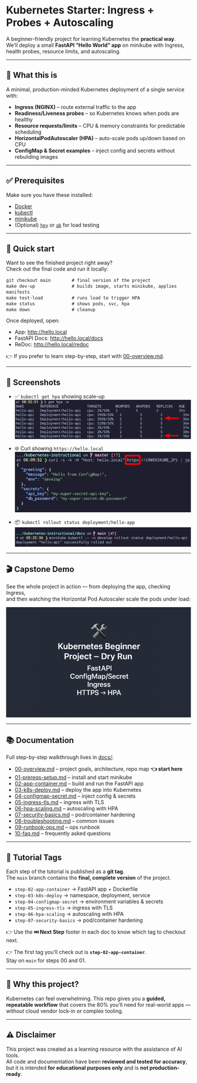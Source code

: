 # Kubernetes Starter: Ingress + Probes + Autoscaling

A beginner-friendly project for learning Kubernetes the **practical way**.  
We’ll deploy a small **FastAPI “Hello World” app** on minikube with Ingress, health probes, resource limits, and autoscaling.

---

## 🚀 What this is

A minimal, production-minded Kubernetes deployment of a single service with:

- **Ingress (NGINX)** – route external traffic to the app  
- **Readiness/Liveness probes** – so Kubernetes knows when pods are healthy  
- **Resource requests/limits** – CPU & memory constraints for predictable scheduling  
- **HorizontalPodAutoscaler (HPA)** – auto-scale pods up/down based on CPU  
- **ConfigMap & Secret examples** – inject config and secrets without rebuilding images  

---

## ✅ Prerequisites

Make sure you have these installed:

- [Docker](https://docs.docker.com/get-docker/)  
- [kubectl](https://kubernetes.io/docs/tasks/tools/)  
- [minikube](https://minikube.sigs.k8s.io/docs/start/)  
- (Optional) [`hey`](https://github.com/rakyll/hey) or [`ab`](https://httpd.apache.org/docs/2.4/programs/ab.html) for load testing  

---

## 🏃 Quick start

Want to see the finished project right away?  
Check out the final code and run it locally:

    git checkout main        # final version of the project
    make dev-up              # builds image, starts minikube, applies manifests
    make test-load           # runs load to trigger HPA
    make status              # shows pods, svc, hpa
    make down                # cleanup

Once deployed, open:

- App: http://hello.local  
- FastAPI Docs: http://hello.local/docs  
- ReDoc: http://hello.local/redoc  

👉 If you prefer to learn step-by-step, start with [00-overview.md](./docs/00-overview.md).

---

## 📸 Screenshots

- ✅ `kubectl get hpa` showing scale-up  
  ![HPA Screenshot](./docs/images/hpa.png)

- 🌐 Curl showing `https://hello.local`  
  ![Ingress Screenshot](./docs/images/ingress.png)

- 📦 `kubectl rollout status deployment/hello-app`  
  ![Rollout Screenshot](./docs/images/rollout.png)

---

## 🎬 Capstone Demo

See the whole project in action — from deploying the app, checking Ingress,  
and then watching the Horizontal Pod Autoscaler scale the pods under load:

![Project Capstone Demo](./docs/images/k8s-instructional-capstone.gif)

---

## 📚 Documentation

Full step-by-step walkthrough lives in [docs/](./docs):

- [00-overview.md](./docs/00-overview.md) – project goals, architecture, repo map **👈 start here**
- [01-prereqs-setup.md](./docs/01-prereqs-setup.md) – install and start minikube  
- [02-app-container.md](./docs/02-app-container.md) – build and run the FastAPI app  
- [03-k8s-deploy.md](./docs/03-k8s-deploy.md) – deploy the app into Kubernetes  
- [04-configmap-secret.md](./docs/04-configmap-secret.md) – inject config & secrets  
- [05-ingress-tls.md](./docs/05-ingress-tls.md) – ingress with TLS  
- [06-hpa-scaling.md](./docs/06-hpa-scaling.md) – autoscaling with HPA  
- [07-security-basics.md](./docs/07-security-basics.md) – pod/container hardening  
- [08-troubleshooting.md](./docs/08-troubleshooting.md) – common issues  
- [09-runbook-ops.md](./docs/09-runbook-ops.md) – ops runbook  
- [10-faq.md](./docs/10-faq.md) – frequently asked questions

---

## 🌿 Tutorial Tags

Each step of the tutorial is published as a **git tag**.  
The `main` branch contains the **final, complete version** of the project.

- `step-02-app-container` → FastAPI app + Dockerfile  
- `step-03-k8s-deploy` → namespace, deployment, service  
- `step-04-configmap-secret` → environment variables & secrets  
- `step-05-ingress-tls` → ingress with TLS  
- `step-06-hpa-scaling` → autoscaling with HPA  
- `step-07-security-basics` → pod/container hardening  

👉 Use the **⏭️ Next Step** footer in each doc to know which tag to checkout next.

👉 The first tag you’ll check out is **`step-02-app-container`**.  
Stay on `main` for steps 00 and 01.

---

## 🙌 Why this project?

Kubernetes can feel overwhelming. This repo gives you a **guided, repeatable workflow** that covers the 80% you’ll need for real-world apps — without cloud vendor lock-in or complex tooling.

---

## ⚠️ Disclaimer

This project was created as a learning resource with the assistance of AI tools.  
All code and documentation have been **reviewed and tested for accuracy**, but it is intended **for educational purposes only** and is **not production-ready**.
